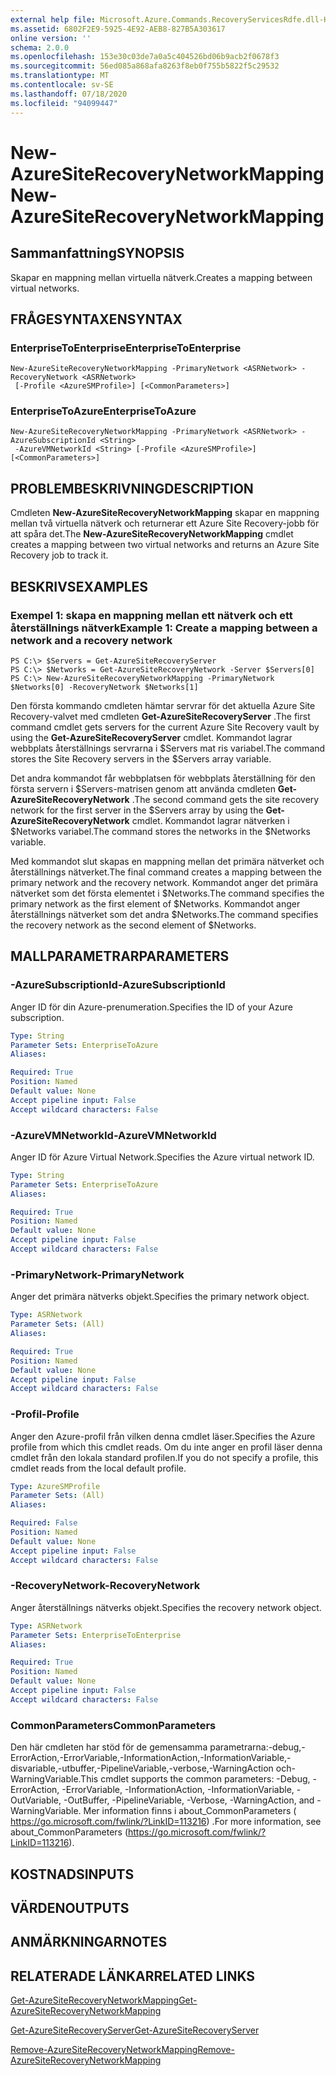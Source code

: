 ```yaml
---
external help file: Microsoft.Azure.Commands.RecoveryServicesRdfe.dll-Help.xml
ms.assetid: 6802F2E9-5925-4E92-AEB8-827B5A303617
online version: ''
schema: 2.0.0
ms.openlocfilehash: 153e30c03de7a0a5c404526bd06b9acb2f0678f3
ms.sourcegitcommit: 56ed085a868afa8263f8eb0f755b5822f5c29532
ms.translationtype: MT
ms.contentlocale: sv-SE
ms.lasthandoff: 07/18/2020
ms.locfileid: "94099447"
---
```

# <span data-ttu-id="6667a-101">New-AzureSiteRecoveryNetworkMapping</span><span class="sxs-lookup"><span data-stu-id="6667a-101">New-AzureSiteRecoveryNetworkMapping</span></span>

## <span data-ttu-id="6667a-102">Sammanfattning</span><span class="sxs-lookup"><span data-stu-id="6667a-102">SYNOPSIS</span></span>
<span data-ttu-id="6667a-103">Skapar en mappning mellan virtuella nätverk.</span><span class="sxs-lookup"><span data-stu-id="6667a-103">Creates a mapping between virtual networks.</span></span>

## <span data-ttu-id="6667a-104">FRÅGESYNTAXEN</span><span class="sxs-lookup"><span data-stu-id="6667a-104">SYNTAX</span></span>

### <span data-ttu-id="6667a-105">EnterpriseToEnterprise</span><span class="sxs-lookup"><span data-stu-id="6667a-105">EnterpriseToEnterprise</span></span>
```
New-AzureSiteRecoveryNetworkMapping -PrimaryNetwork <ASRNetwork> -RecoveryNetwork <ASRNetwork>
 [-Profile <AzureSMProfile>] [<CommonParameters>]
```

### <span data-ttu-id="6667a-106">EnterpriseToAzure</span><span class="sxs-lookup"><span data-stu-id="6667a-106">EnterpriseToAzure</span></span>
```
New-AzureSiteRecoveryNetworkMapping -PrimaryNetwork <ASRNetwork> -AzureSubscriptionId <String>
 -AzureVMNetworkId <String> [-Profile <AzureSMProfile>] [<CommonParameters>]
```

## <span data-ttu-id="6667a-107">PROBLEMBESKRIVNING</span><span class="sxs-lookup"><span data-stu-id="6667a-107">DESCRIPTION</span></span>
<span data-ttu-id="6667a-108">Cmdleten **New-AzureSiteRecoveryNetworkMapping** skapar en mappning mellan två virtuella nätverk och returnerar ett Azure Site Recovery-jobb för att spåra det.</span><span class="sxs-lookup"><span data-stu-id="6667a-108">The **New-AzureSiteRecoveryNetworkMapping** cmdlet creates a mapping between two virtual networks and returns an Azure Site Recovery job to track it.</span></span>

## <span data-ttu-id="6667a-109">BESKRIVS</span><span class="sxs-lookup"><span data-stu-id="6667a-109">EXAMPLES</span></span>

### <span data-ttu-id="6667a-110">Exempel 1: skapa en mappning mellan ett nätverk och ett återställnings nätverk</span><span class="sxs-lookup"><span data-stu-id="6667a-110">Example 1: Create a mapping between a network and a recovery network</span></span>
```
PS C:\> $Servers = Get-AzureSiteRecoveryServer
PS C:\> $Networks = Get-AzureSiteRecoveryNetwork -Server $Servers[0]
PS C:\> New-AzureSiteRecoveryNetworkMapping -PrimaryNetwork $Networks[0] -RecoveryNetwork $Networks[1]
```

<span data-ttu-id="6667a-111">Den första kommando cmdleten hämtar servrar för det aktuella Azure Site Recovery-valvet med cmdleten **Get-AzureSiteRecoveryServer** .</span><span class="sxs-lookup"><span data-stu-id="6667a-111">The first command cmdlet gets servers for the current Azure Site Recovery vault by using the **Get-AzureSiteRecoveryServer** cmdlet.</span></span>
<span data-ttu-id="6667a-112">Kommandot lagrar webbplats återställnings servrarna i $Servers mat ris variabel.</span><span class="sxs-lookup"><span data-stu-id="6667a-112">The command stores the Site Recovery servers in the $Servers array variable.</span></span>

<span data-ttu-id="6667a-113">Det andra kommandot får webbplatsen för webbplats återställning för den första servern i $Servers-matrisen genom att använda cmdleten **Get-AzureSiteRecoveryNetwork** .</span><span class="sxs-lookup"><span data-stu-id="6667a-113">The second command gets the site recovery network for the first server in the $Servers array by using the **Get-AzureSiteRecoveryNetwork** cmdlet.</span></span>
<span data-ttu-id="6667a-114">Kommandot lagrar nätverken i $Networks variabel.</span><span class="sxs-lookup"><span data-stu-id="6667a-114">The command stores the networks in the $Networks variable.</span></span>

<span data-ttu-id="6667a-115">Med kommandot slut skapas en mappning mellan det primära nätverket och återställnings nätverket.</span><span class="sxs-lookup"><span data-stu-id="6667a-115">The final command creates a mapping between the primary network and the recovery network.</span></span>
<span data-ttu-id="6667a-116">Kommandot anger det primära nätverket som det första elementet i $Networks.</span><span class="sxs-lookup"><span data-stu-id="6667a-116">The command specifies the primary network as the first element of $Networks.</span></span>
<span data-ttu-id="6667a-117">Kommandot anger återställnings nätverket som det andra $Networks.</span><span class="sxs-lookup"><span data-stu-id="6667a-117">The command specifies the recovery network as the second element of $Networks.</span></span>

## <span data-ttu-id="6667a-118">MALLPARAMETRAR</span><span class="sxs-lookup"><span data-stu-id="6667a-118">PARAMETERS</span></span>

### <span data-ttu-id="6667a-119">-AzureSubscriptionId</span><span class="sxs-lookup"><span data-stu-id="6667a-119">-AzureSubscriptionId</span></span>
<span data-ttu-id="6667a-120">Anger ID för din Azure-prenumeration.</span><span class="sxs-lookup"><span data-stu-id="6667a-120">Specifies the ID of your Azure subscription.</span></span>

```yaml
Type: String
Parameter Sets: EnterpriseToAzure
Aliases: 

Required: True
Position: Named
Default value: None
Accept pipeline input: False
Accept wildcard characters: False
```

### <span data-ttu-id="6667a-121">-AzureVMNetworkId</span><span class="sxs-lookup"><span data-stu-id="6667a-121">-AzureVMNetworkId</span></span>
<span data-ttu-id="6667a-122">Anger ID för Azure Virtual Network.</span><span class="sxs-lookup"><span data-stu-id="6667a-122">Specifies the Azure virtual network ID.</span></span>

```yaml
Type: String
Parameter Sets: EnterpriseToAzure
Aliases: 

Required: True
Position: Named
Default value: None
Accept pipeline input: False
Accept wildcard characters: False
```

### <span data-ttu-id="6667a-123">-PrimaryNetwork</span><span class="sxs-lookup"><span data-stu-id="6667a-123">-PrimaryNetwork</span></span>
<span data-ttu-id="6667a-124">Anger det primära nätverks objekt.</span><span class="sxs-lookup"><span data-stu-id="6667a-124">Specifies the primary network object.</span></span>

```yaml
Type: ASRNetwork
Parameter Sets: (All)
Aliases: 

Required: True
Position: Named
Default value: None
Accept pipeline input: False
Accept wildcard characters: False
```

### <span data-ttu-id="6667a-125">-Profil</span><span class="sxs-lookup"><span data-stu-id="6667a-125">-Profile</span></span>
<span data-ttu-id="6667a-126">Anger den Azure-profil från vilken denna cmdlet läser.</span><span class="sxs-lookup"><span data-stu-id="6667a-126">Specifies the Azure profile from which this cmdlet reads.</span></span>
<span data-ttu-id="6667a-127">Om du inte anger en profil läser denna cmdlet från den lokala standard profilen.</span><span class="sxs-lookup"><span data-stu-id="6667a-127">If you do not specify a profile, this cmdlet reads from the local default profile.</span></span>

```yaml
Type: AzureSMProfile
Parameter Sets: (All)
Aliases: 

Required: False
Position: Named
Default value: None
Accept pipeline input: False
Accept wildcard characters: False
```

### <span data-ttu-id="6667a-128">-RecoveryNetwork</span><span class="sxs-lookup"><span data-stu-id="6667a-128">-RecoveryNetwork</span></span>
<span data-ttu-id="6667a-129">Anger återställnings nätverks objekt.</span><span class="sxs-lookup"><span data-stu-id="6667a-129">Specifies the recovery network object.</span></span>

```yaml
Type: ASRNetwork
Parameter Sets: EnterpriseToEnterprise
Aliases: 

Required: True
Position: Named
Default value: None
Accept pipeline input: False
Accept wildcard characters: False
```

### <span data-ttu-id="6667a-130">CommonParameters</span><span class="sxs-lookup"><span data-stu-id="6667a-130">CommonParameters</span></span>
<span data-ttu-id="6667a-131">Den här cmdleten har stöd för de gemensamma parametrarna:-debug,-ErrorAction,-ErrorVariable,-InformationAction,-InformationVariable,-disvariable,-utbuffer,-PipelineVariable,-verbose,-WarningAction och-WarningVariable.</span><span class="sxs-lookup"><span data-stu-id="6667a-131">This cmdlet supports the common parameters: -Debug, -ErrorAction, -ErrorVariable, -InformationAction, -InformationVariable, -OutVariable, -OutBuffer, -PipelineVariable, -Verbose, -WarningAction, and -WarningVariable.</span></span> <span data-ttu-id="6667a-132">Mer information finns i about_CommonParameters ( https://go.microsoft.com/fwlink/?LinkID=113216) .</span><span class="sxs-lookup"><span data-stu-id="6667a-132">For more information, see about_CommonParameters (https://go.microsoft.com/fwlink/?LinkID=113216).</span></span>

## <span data-ttu-id="6667a-133">KOSTNADS</span><span class="sxs-lookup"><span data-stu-id="6667a-133">INPUTS</span></span>

## <span data-ttu-id="6667a-134">VÄRDEN</span><span class="sxs-lookup"><span data-stu-id="6667a-134">OUTPUTS</span></span>

## <span data-ttu-id="6667a-135">ANMÄRKNINGAR</span><span class="sxs-lookup"><span data-stu-id="6667a-135">NOTES</span></span>

## <span data-ttu-id="6667a-136">RELATERADE LÄNKAR</span><span class="sxs-lookup"><span data-stu-id="6667a-136">RELATED LINKS</span></span>

[<span data-ttu-id="6667a-137">Get-AzureSiteRecoveryNetworkMapping</span><span class="sxs-lookup"><span data-stu-id="6667a-137">Get-AzureSiteRecoveryNetworkMapping</span></span>](./Get-AzureSiteRecoveryNetworkMapping.md)

[<span data-ttu-id="6667a-138">Get-AzureSiteRecoveryServer</span><span class="sxs-lookup"><span data-stu-id="6667a-138">Get-AzureSiteRecoveryServer</span></span>](./Get-AzureSiteRecoveryServer.md)

[<span data-ttu-id="6667a-139">Remove-AzureSiteRecoveryNetworkMapping</span><span class="sxs-lookup"><span data-stu-id="6667a-139">Remove-AzureSiteRecoveryNetworkMapping</span></span>](./Remove-AzureSiteRecoveryNetworkMapping.md)


